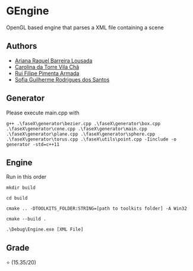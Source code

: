 # GEngine

OpenGL based engine that parses a XML file containing a scene

## Authors
* [Ariana Raquel Barreira Lousada](https://github.com/AITK42)
* [Carolina da Torre Vila Chã](https://github.com/carolinavc99)
* [Rui Filipe Pimenta Armada](https://github.com/RuiArmada)
* [Sofia Guilherme Rodrigues dos Santos](https://github.com/RisingFisan)


## Generator
Please execute main.cpp with
```
g++ .\faseX\generator\bezier.cpp .\faseX\generator\box.cpp .\faseX\generator\cone.cpp .\faseX\generator\main.cpp .\faseX\generator\plane.cpp .\faseX\generator\sphere.cpp .\faseX\generator\torus.cpp .\faseX\utils\point.cpp -Iinclude -o generator -std=c++11
```

## Engine

Run in this order

`mkdir build`

`cd build`

`cmake .. -DTOOLKITS_FOLDER:STRING=[path to toolkits folder] -A Win32`

`cmake --build .`

`.\Debug\Engine.exe [XML File]`

## Grade

⭐ (15.35/20)
